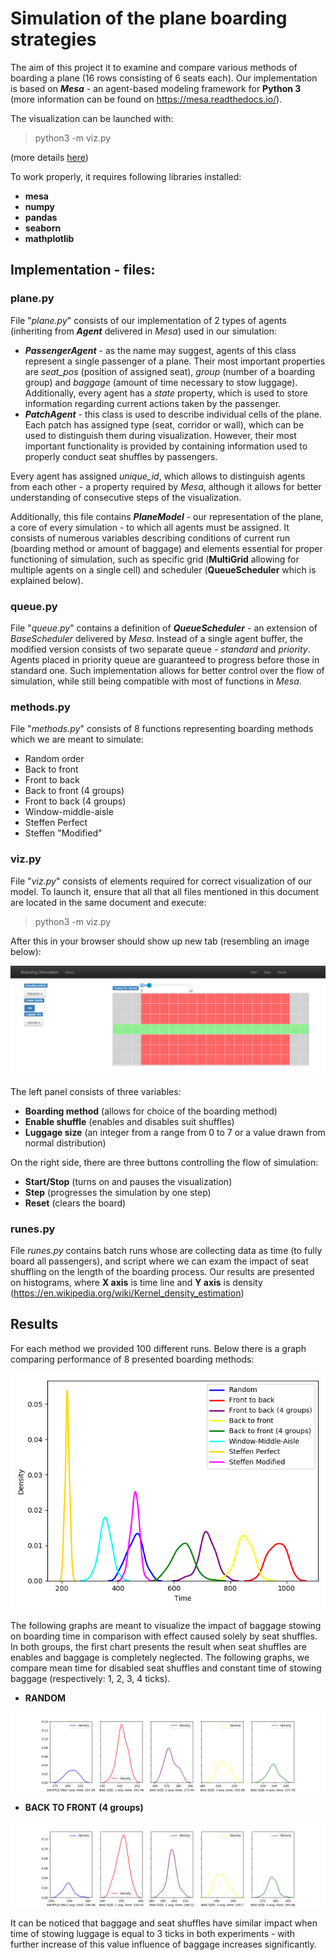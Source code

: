 #  Simulation of the plane boarding strategies

The aim of this project it to examine and compare various methods of boarding a plane (16 rows consisting of 6 seats each).
Our implementation is based on ***Mesa*** - an agent-based modeling framework for **Python 3** (more information can be found
on https://mesa.readthedocs.io/).

The visualization can be launched with:

>python3  -m  viz.py

(more details [here](#vizpy))

To work properly, it requires following libraries installed:
 - **mesa** 
 - **numpy**
 - **pandas**
 - **seaborn**
 - **mathplotlib**


## Implementation - files:

### plane.py

File "*plane.py*" consists of our implementation of 2 types of agents (inheriting from ***Agent*** delivered in *Mesa*) used in our simulation:
 - ***PassengerAgent*** - as the name may suggest, agents of this class represent a single passenger of a plane. 
 Their most important properties are *seat_pos* (position of assigned seat), *group* (number of a boarding group)
 and *baggage* (amount of time necessary to stow luggage). Additionally, every agent has a *state* property, which is 
 used to store information regarding current actions taken by the passenger.  
 - ***PatchAgent*** - this class is used to describe individual cells of the plane. Each patch has assigned type 
 (seat, corridor or wall), which can be used to distinguish them during visualization. However, their most important 
 functionality is provided by containing information used to properly conduct seat shuffles by passengers.
 
 Every agent has assigned *unique_id*, which allows to distinguish agents from each other - a property required 
 by *Mesa*, although it allows for better understanding of consecutive steps of the visualization.
 
 Additionally, this file contains ***PlaneModel*** - our representation of the plane, a core of every simulation - to which
 all agents must be assigned. It consists of numerous variables describing conditions of current run (boarding method or amount of baggage)
 and elements essential for proper functioning of simulation, such as specific grid (**MultiGrid** allowing for multiple agents on a single cell) 
 and scheduler (**QueueScheduler** which is explained below).


### queue.py

File "*queue.py*" contains a definition of ***QueueScheduler*** - an extension of *BaseScheduler* delivered by *Mesa*.
Instead of a single agent buffer, the modified version consists of two separate queue - *standard* and *priority*.
Agents placed in priority queue are guaranteed to progress before those in standard one.
Such implementation allows for better control over the flow of simulation, while still being compatible
with most of functions in *Mesa*.

### methods.py

File "*methods.py*" consists of 8 functions representing boarding methods which we are meant to simulate:

 - Random order
 - Back to front
 - Front to back
 - Back to front (4 groups)
 - Front to back (4 groups)
 - Window-middle-aisle
 - Steffen Perfect
 - Steffen "Modified"

### viz.py
File "*viz.py*" consists of elements required for correct visualization of our model. To launch it, ensure that all that 
all files mentioned in this document are located in the same document and execute:

>python3  -m  viz.py

After this in your browser should show up new tab (resembling an image below):

![](graphs/webpage.png)
<br><br>
The left panel consists of three variables:
 - **Boarding method** (allows for choice of the boarding method)
 - **Enable shuffle** (enables and disables suit shuffles)
 - **Luggage size** (an integer from a range from 0 to 7 or a value drawn from normal distribution)

On the right side, there are three buttons controlling the flow of simulation:
 - **Start/Stop** (turns on and pauses the visualization)
 - **Step** (progresses the simulation by one step)
 - **Reset** (clears the board)
 


### runes.py
File *runes.py* contains batch runs whose are collecting data as time (to fully board all passengers),
and script where we can exam the impact of seat shuffling on the length of the boarding process.
Our results are presented on histograms, where **X axis** is time line 
and **Y axis** is density (https://en.wikipedia.org/wiki/Kernel_density_estimation)

## Results
For each method we provided 100 different runs.
Below there is a graph comparing performance of 8 presented boarding methods: 

![](graphs/MainPlot.png)

The following graphs are meant to visualize the impact of baggage stowing on boarding time in comparison
with effect caused solely by seat shuffles. In both groups, the first chart presents the result when seat shuffles are 
enables and baggage is completely neglected. The following graphs, we compare mean time for disabled seat shuffles and
constant time of stowing baggage (respectively: 1, 2, 3, 4 ticks).

 - **RANDOM**
 
![](graphs/Test1.png)

 - **BACK TO FRONT (4 groups)**
 
![](graphs/Test2.png)

It can be noticed that baggage and seat shuffles have similar impact when time of stowing luggage is equal to 3 ticks in 
both experiments - with further increase of this value influence of baggage increases significantly.

